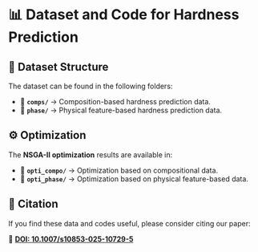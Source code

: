# 📊 Dataset and Code for Hardness Prediction

## 📁 Dataset Structure
The dataset can be found in the following folders:

- 🧪 **`comps/`** → Composition-based hardness prediction data.  
- 🔬 **`phase/`** → Physical feature-based hardness prediction data.  

## ⚙️ Optimization  
The **NSGA-II optimization** results are available in:  

- 📌 **`opti_compo/`** → Optimization based on compositional data.  
- 📌 **`opti_phase/`** → Optimization based on physical feature-based data.  

## 📖 Citation  
If you find these data and codes useful, please consider citing our paper:  

🔗 **[DOI: 10.1007/s10853-025-10729-5](https://doi.org/10.1007/s10853-025-10729-5)**  
